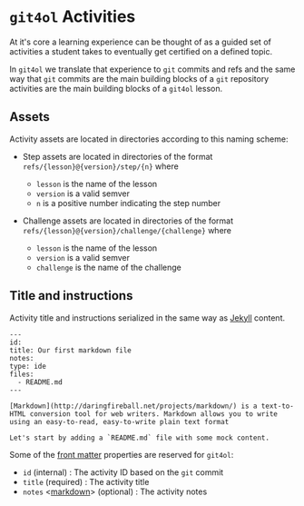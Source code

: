 # `git4ol` Activities

At it's core a learning experience can be thought of as a guided set of activities a student takes to eventually get certified on a defined topic.

In `git4ol` we translate that experience to `git` commits and refs and the same way that `git` commits are the main building blocks of a `git` repository activities are the main building blocks of a `git4ol` lesson.

## Assets

Activity assets are located in directories according to this naming scheme:

- Step assets are located in directories of the format `refs/{lesson}@{version}/step/{n}` where
  - `lesson` is the name of the lesson
  - `version` is a valid semver
  - `n` is a positive number indicating the step number

- Challenge assets are located in directories of the format `refs/{lesson}@{version}/challenge/{challenge}` where
  - `lesson` is the name of the lesson
  - `version` is a valid semver
  - `challenge` is the name of the challenge

## Title and instructions

Activity title and instructions serialized in the same way as [Jekyll](http://jekyllrb.com/) content.

```
---
id:
title: Our first markdown file
notes:
type: ide
files:
  - README.md
---

[Markdown](http://daringfireball.net/projects/markdown/) is a text-to-HTML conversion tool for web writers. Markdown allows you to write using an easy-to-read, easy-to-write plain text format

Let's start by adding a `README.md` file with some mock content.
```

Some of the [front matter](http://jekyllrb.com/docs/frontmatter/) properties are reserved for `git4ol`:

  - `id` <sha1> (internal) : The activity ID based on the `git` commit
  - `title` <string> (required) : The activity title
  - `notes` <[markdown](http://daringfireball.net/projects/markdown/)> (optional) : The activity notes

